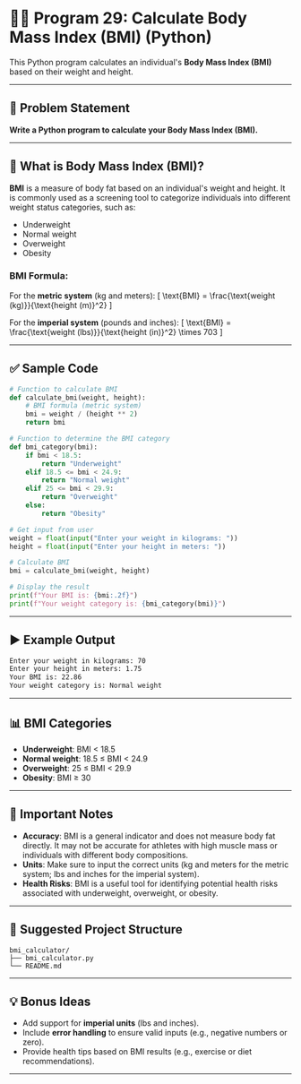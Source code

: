 
# 🏋️‍♂️ Program 29: Calculate Body Mass Index (BMI) (Python)

This Python program calculates an individual's **Body Mass Index (BMI)** based on their weight and height.

---

## 📌 Problem Statement

**Write a Python program to calculate your Body Mass Index (BMI).**

---

## 🔢 What is Body Mass Index (BMI)?

**BMI** is a measure of body fat based on an individual's weight and height. It is commonly used as a screening tool to categorize individuals into different weight status categories, such as:

- Underweight
- Normal weight
- Overweight
- Obesity

### BMI Formula:

For the **metric system** (kg and meters):
\[
\text{BMI} = \frac{\text{weight (kg)}}{\text{height (m)}^2}
\]

For the **imperial system** (pounds and inches):
\[
\text{BMI} = \frac{\text{weight (lbs)}}{\text{height (in)}^2} \times 703
\]

---

## ✅ Sample Code

```python
# Function to calculate BMI
def calculate_bmi(weight, height):
    # BMI formula (metric system)
    bmi = weight / (height ** 2)
    return bmi

# Function to determine the BMI category
def bmi_category(bmi):
    if bmi < 18.5:
        return "Underweight"
    elif 18.5 <= bmi < 24.9:
        return "Normal weight"
    elif 25 <= bmi < 29.9:
        return "Overweight"
    else:
        return "Obesity"

# Get input from user
weight = float(input("Enter your weight in kilograms: "))
height = float(input("Enter your height in meters: "))

# Calculate BMI
bmi = calculate_bmi(weight, height)

# Display the result
print(f"Your BMI is: {bmi:.2f}")
print(f"Your weight category is: {bmi_category(bmi)}")
```

---

## ▶️ Example Output

```bash
Enter your weight in kilograms: 70
Enter your height in meters: 1.75
Your BMI is: 22.86
Your weight category is: Normal weight
```

---

## 📊 BMI Categories

- **Underweight**: BMI < 18.5
- **Normal weight**: 18.5 ≤ BMI < 24.9
- **Overweight**: 25 ≤ BMI < 29.9
- **Obesity**: BMI ≥ 30

---

## 🧠 Important Notes

- **Accuracy**: BMI is a general indicator and does not measure body fat directly. It may not be accurate for athletes with high muscle mass or individuals with different body compositions.
- **Units**: Make sure to input the correct units (kg and meters for the metric system; lbs and inches for the imperial system).
- **Health Risks**: BMI is a useful tool for identifying potential health risks associated with underweight, overweight, or obesity.

---

## 📁 Suggested Project Structure

```
bmi_calculator/
├── bmi_calculator.py
└── README.md
```

---

## 💡 Bonus Ideas

- Add support for **imperial units** (lbs and inches).
- Include **error handling** to ensure valid inputs (e.g., negative numbers or zero).
- Provide health tips based on BMI results (e.g., exercise or diet recommendations).

---

